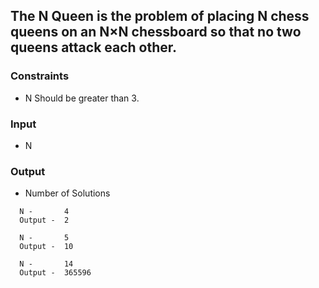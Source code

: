 ## The N Queen is the problem of placing N chess queens on an N×N chessboard so that no two queens attack each other.

### Constraints
-  N Should be greater than 3.

### Input
- N
### Output
- Number of Solutions

```
  N -       4
  Output -  2
  
  N -       5
  Output -  10
  
  N -       14
  Output -  365596
```

